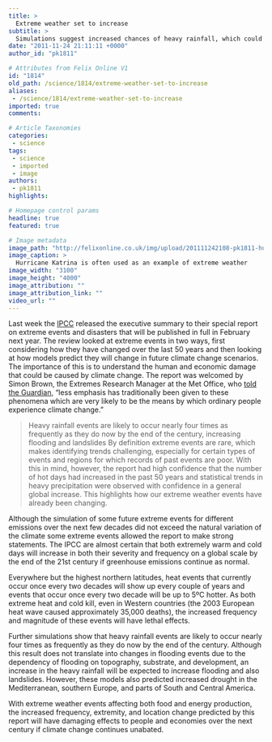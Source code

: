```yaml
---
title: >
  Extreme weather set to increase
subtitle: >
  Simulations suggest increased chances of heavy rainfall, which could lead to flooding
date: "2011-11-24 21:11:11 +0000"
author_id: "pk1811"

# Attributes from Felix Online V1
id: "1814"
old_path: /science/1814/extreme-weather-set-to-increase
aliases:
 - /science/1814/extreme-weather-set-to-increase
imported: true
comments:

# Article Taxonomies
categories:
 - science
tags:
 - science
 - imported
 - image
authors:
 - pk1811
highlights:

# Homepage control params
headline: true
featured: true

# Image metadata
image_path: "http://felixonline.co.uk/img/upload/201111242108-pk1811-hurricane_katrina_august_28_2005_nasa.jpg"
image_caption: >
  Hurricane Katrina is often used as an example of extreme weather
image_width: "3100"
image_height: "4000"
image_attribution: ""
image_attribution_link: ""
video_url: ""
---
```


Last week the [IPCC](http://www.ipcc.ch/) released the executive summary to their special report on extreme events and disasters that will be published in full in February next year. The review looked at extreme events in two ways, first considering how they have changed over the last 50 years and then looking at how models predict they will change in future climate change scenarios. The importance of this is to understand the human and economic damage that could be caused by climate change. The report was welcomed by Simon Brown, the Extremes Research Manager at the Met Office, who [told the Guardian](http://www.guardian.co.uk/environment/2011/nov/18/extreme-weather-climate-change-ipcc), “less emphasis has traditionally been given to these phenomena which are very likely to be the means by which ordinary people experience climate change.”
> Heavy rainfall events are likely to occur nearly four times as frequently as they do now by the end of the century, increasing flooding and landslides
By definition extreme events are rare, which makes identifying trends challenging, especially for certain types of events and regions for which records of past events are poor. With this in mind, however, the report had high confidence that the number of hot days had increased in the past 50 years and statistical trends in heavy precipitation were observed with confidence in a general global increase. This highlights how our extreme weather events have already been changing.

Although the simulation of some future extreme events for different emissions over the next few decades did not exceed the natural variation of the climate some extreme events allowed the report to make strong statements. The IPCC are almost certain that both extremely warm and cold days will increase in both their severity and frequency on a global scale by the end of the 21st century if greenhouse emissions continue as normal.

Everywhere but the highest northern latitudes, heat events that currently occur once every two decades will show up every couple of years and events that occur once every two decade will be up to 5ºC hotter. As both extreme heat and cold kill, even in Western countries (the 2003 European heat wave caused approximately 35,000 deaths), the increased frequency and magnitude of these events will have lethal effects.

Further simulations show that heavy rainfall events are likely to occur nearly four times as frequently as they do now by the end of the century. Although this result does not translate into changes in flooding events due to the dependency of flooding on topography, substrate, and development, an increase in the heavy rainfall will be expected to increase flooding and also landslides. However, these models also predicted increased drought in the Mediterranean, southern Europe, and parts of South and Central America.

With extreme weather events affecting both food and energy production, the increased frequency, extremity, and location change predicted by this report will have damaging effects to people and economies over the next century if climate change continues unabated.

